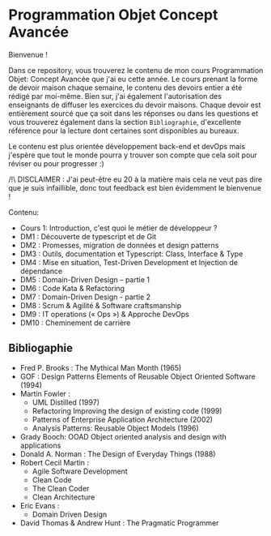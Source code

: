 # Programmation Objet Concept Avancée

Bienvenue !

Dans ce repository, vous trouverez le contenu de mon cours Programmation Objet: Concept Avancée que j'ai eu cette année.
Le cours prenant la forme de devoir maison chaque semaine, le contenu des devoirs entier a été rédigé par moi-même.
Bien sur, j'ai également l'autorisation des enseignants de diffuser les exercices du devoir maisons.
Chaque devoir est entièrement sourcé que ça soit dans les réponses ou dans les questions et vous trouverez également dans la section `Bibliographie`, d'excellente référence pour la lecture dont certaines sont disponibles au bureaux.

Le contenu est plus orientée développement back-end et devOps mais j'espère que tout le monde pourra y trouver son compte que cela soit pour réviser ou pour progresser :)

/!\ DISCLAIMER : J'ai peut-être eu 20 à la matière mais cela ne veut pas dire que je suis infaillible, donc tout feedback est bien évidemment le bienvenue !

Contenu: 

- Cours 1: Introduction, c'est quoi le métier de développeur ?
- DM1 : Découverte de typescript et de Git
- DM2 : Promesses, migration de données et design patterns
- DM3 : Outils, documentation et Typescript: Class, Interface & Type
- DM4 : Mise en situation, Test-Driven Development et Injection de dépendance
- DM5 : Domain-Driven Design – partie 1
- DM6 : Code Kata & Refactoring
- DM7 : Domain-Driven Design - partie 2
- DM8 : Scrum & Agilité & Software craftsmanship
- DM9 : IT operations (« Ops ») & Approche DevOps
- DM10 : Cheminement de carrière

## Bibliogaphie

- Fred P. Brooks : The Mythical Man Month (1965)
- GOF : Design Patterns Elements of Reusable Object Oriented Software (1994)
- Martin Fowler : 
    - UML Distilled (1997) 
    - Refactoring Improving the design of existing code (1999)
    - Patterns of Enterprise Application Architecture (2002)
    - Analysis Patterns: Reusable Object Models (1996)
- Grady Booch: OOAD Object oriented analysis and design with applications
- Donald A. Norman : The Design of Everyday Things (1988)
- Robert Cecil Martin : 
    - Agile Software Development
    - Clean Code
    - The Clean Coder
    - Clean Architecture
- Eric Evans : 
    - Domain Driven Design
- David Thomas & Andrew Hunt : The Pragmatic Programmer